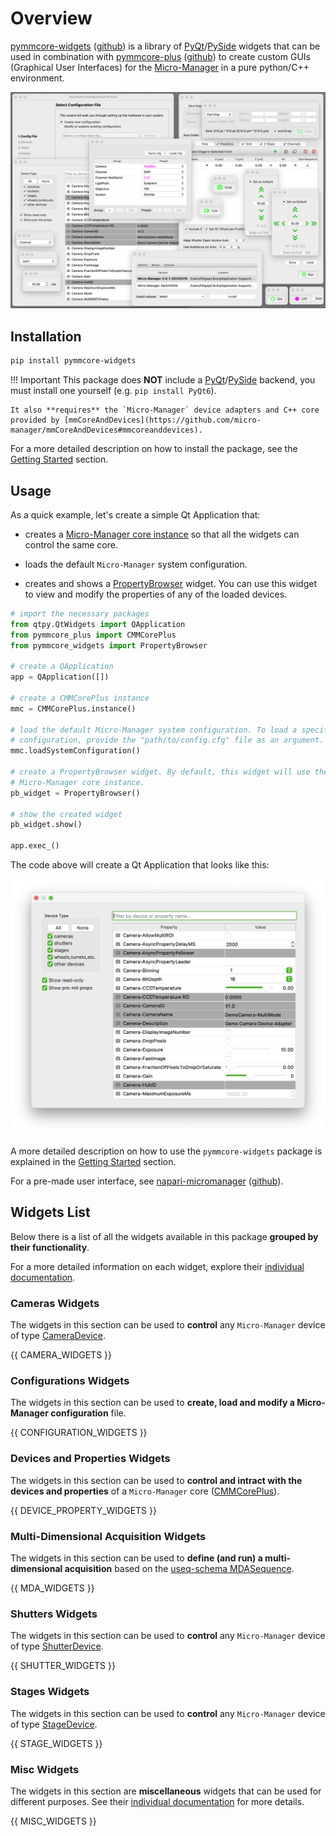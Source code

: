 # Overview

[pymmcore-widgets](https://pypi.org/project/pymmcore-widgets/)
([github](https://github.com/pymmcore-plus/pymmcore-widgets)) is a library of
[PyQt](https://riverbankcomputing.com/software/pyqt/)/[PySide](https://www.qt.io/qt-for-python)
widgets that can be used in combination with
[pymmcore-plus](https://pymmcore-plus.github.io/pymmcore-plus)
([github](https://github.com/pymmcore-plus/pymmcore-plus)) to create custom GUIs (Graphical User
Interfaces) for the [Micro-Manager](https://micro-manager.org) in a pure python/C++ environment.

![all_widgets](./images/all_widgets.png)

## Installation

```sh
pip install pymmcore-widgets
```

!!! Important
    This package does **NOT** include a [PyQt](https://riverbankcomputing.com/software/pyqt/)/[PySide](https://www.qt.io/qt-for-python) backend, you must install one yourself (e.g. ```pip install PyQt6```).

    It also **requires** the `Micro-Manager` device adapters and C++ core provided by [mmCoreAndDevices](https://github.com/micro-manager/mmCoreAndDevices#mmcoreanddevices).

For a more detailed description on how to install the package, see the [Getting Started](getting_started.md#installation) section.

## Usage

As a quick example, let's create a simple Qt Application that:

- creates a [Micro-Manager core instance](https://pymmcore-plus.github.io/pymmcore-plus/api/cmmcoreplus/#pymmcore_plus.core._mmcore_plus.CMMCorePlus.instance) so that all the widgets can control the same core.

- loads the default `Micro-Manager` system configuration.

- creates and shows a [PropertyBrowser](widgets/PropertyBrowser.md) widget. You can use this widget to view and modify the properties of any of the loaded devices.

```py
# import the necessary packages
from qtpy.QtWidgets import QApplication
from pymmcore_plus import CMMCorePlus
from pymmcore_widgets import PropertyBrowser

# create a QApplication
app = QApplication([])

# create a CMMCorePlus instance
mmc = CMMCorePlus.instance()

# load the default Micro-Manager system configuration. To load a specific 
# configuration, provide the "path/to/config.cfg" file as an argument.
mmc.loadSystemConfiguration()

# create a PropertyBrowser widget. By default, this widget will use the active
# Micro-Manager core instance.
pb_widget = PropertyBrowser()

# show the created widget
pb_widget.show()

app.exec_()
```

The code above will create a Qt Application that looks like this:

![PropertyBrowser](./images/PropertyBrowser.png)

A more detailed description on how to use the `pymmcore-widgets` package is explained in the [Getting Started](getting_started.md#usage) section.

For a pre-made user interface, see [napari-micromanager](https://pypi.org/project/napari-micromanager/) ([github](https://github.com/pymmcore-plus/napari-micromanager)).

## Widgets List

Below there is a list of all the widgets available in this package **grouped by their functionality**.

For a more detailed information on each widget, explore their [individual documentation](./widgets/CameraRoiWidget/).

### Cameras Widgets

The widgets in this section can be used to **control** any `Micro-Manager` device of type [CameraDevice](https://pymmcore-plus.github.io/pymmcore-plus/api/constants/#pymmcore_plus.core._constants.DeviceType.CameraDevice).

{{ CAMERA_WIDGETS }}

### Configurations Widgets

The widgets in this section can be used to **create, load and modify a Micro-Manager configuration** file.

{{ CONFIGURATION_WIDGETS }}

### Devices and Properties Widgets

The widgets in this section can be used to **control and intract with the devices and properties** of a `Micro-Manager` core ([CMMCorePlus](https://pymmcore-plus.github.io/pymmcore-plus/api/cmmcoreplus/#cmmcoreplus)).

{{ DEVICE_PROPERTY_WIDGETS }}

### Multi-Dimensional Acquisition Widgets

The widgets in this section can be used to **define (and run) a multi-dimensional acquisition** based on the [useq-schema MDASequence](https://pymmcore-plus.github.io/useq-schema/schema/sequence/#useq.MDASequence).

{{ MDA_WIDGETS }}

### Shutters Widgets

The widgets in this section can be used to **control** any `Micro-Manager` device of type [ShutterDevice](https://pymmcore-plus.github.io/pymmcore-plus/api/constants/#pymmcore_plus.core._constants.DeviceType.ShutterDevice).

{{ SHUTTER_WIDGETS }}

### Stages Widgets

The widgets in this section can be used to **control** any `Micro-Manager` device of type [StageDevice](https://pymmcore-plus.github.io/pymmcore-plus/api/constants/#pymmcore_plus.core._constants.DeviceType.StageDevice).

{{ STAGE_WIDGETS }}

### Misc Widgets

The widgets in this section are **miscellaneous** widgets that can be used for different purposes. See their [individual documentation](./widgets/ChannelGroupWidget/) for more details.

{{ MISC_WIDGETS }}
